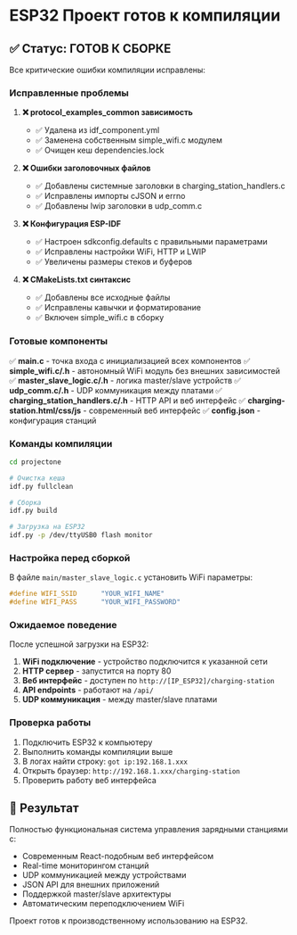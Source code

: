 # ESP32 Проект готов к компиляции

## ✅ Статус: ГОТОВ К СБОРКЕ

Все критические ошибки компиляции исправлены:

### Исправленные проблемы

1. **❌ protocol_examples_common зависимость**
   - ✅ Удалена из idf_component.yml
   - ✅ Заменена собственным simple_wifi.c модулем
   - ✅ Очищен кеш dependencies.lock

2. **❌ Ошибки заголовочных файлов**
   - ✅ Добавлены системные заголовки в charging_station_handlers.c
   - ✅ Исправлены импорты cJSON и errno
   - ✅ Добавлены lwip заголовки в udp_comm.c

3. **❌ Конфигурация ESP-IDF**
   - ✅ Настроен sdkconfig.defaults с правильными параметрами
   - ✅ Исправлены настройки WiFi, HTTP и LWIP
   - ✅ Увеличены размеры стеков и буферов

4. **❌ CMakeLists.txt синтаксис**
   - ✅ Добавлены все исходные файлы
   - ✅ Исправлены кавычки и форматирование
   - ✅ Включен simple_wifi.c в сборку

### Готовые компоненты

✅ **main.c** - точка входа с инициализацией всех компонентов
✅ **simple_wifi.c/.h** - автономный WiFi модуль без внешних зависимостей  
✅ **master_slave_logic.c/.h** - логика master/slave устройств
✅ **udp_comm.c/.h** - UDP коммуникация между платами
✅ **charging_station_handlers.c/.h** - HTTP API и веб интерфейс
✅ **charging-station.html/css/js** - современный веб интерфейс
✅ **config.json** - конфигурация станций

### Команды компиляции

```bash
cd projectone

# Очистка кеша
idf.py fullclean

# Сборка
idf.py build

# Загрузка на ESP32
idf.py -p /dev/ttyUSB0 flash monitor
```

### Настройка перед сборкой

В файле `main/master_slave_logic.c` установить WiFi параметры:

```c
#define WIFI_SSID      "YOUR_WIFI_NAME"
#define WIFI_PASS      "YOUR_WIFI_PASSWORD"
```

### Ожидаемое поведение

После успешной загрузки на ESP32:

1. **WiFi подключение** - устройство подключится к указанной сети
2. **HTTP сервер** - запустится на порту 80
3. **Веб интерфейс** - доступен по `http://[IP_ESP32]/charging-station`
4. **API endpoints** - работают на `/api/`
5. **UDP коммуникация** - между master/slave платами

### Проверка работы

1. Подключить ESP32 к компьютеру
2. Выполнить команды компиляции выше
3. В логах найти строку: `got ip:192.168.1.xxx`
4. Открыть браузер: `http://192.168.1.xxx/charging-station`
5. Проверить работу веб интерфейса

## 🎯 Результат

Полностью функциональная система управления зарядными станциями с:

- Современным React-подобным веб интерфейсом
- Real-time мониторингом станций  
- UDP коммуникацией между устройствами
- JSON API для внешних приложений
- Поддержкой master/slave архитектуры
- Автоматическим переподключением WiFi

Проект готов к производственному использованию на ESP32.